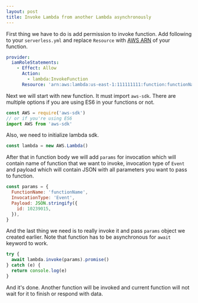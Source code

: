 ```yaml
---
layout: post
title: Invoke Lambda from another Lambda asynchronously
---
```


First thing we have to do is add permission to invoke function. Add following to your `serverless.yml` and replace `Resource` with [AWS ARN](https://docs.aws.amazon.com/general/latest/gr/aws-arns-and-namespaces.html) of your function.

```yaml
provider:
  iamRoleStatements:
    - Effect: Allow
      Action:
        - lambda:InvokeFunction
      Resource: 'arn:aws:lambda:us-east-1:111111111:function:functionName'
```

Next we will start with new function. It must import `aws-sdk`. There are multiple options if you are using ES6 in your functions or not.

```js
const AWS = require('aws-sdk')
// or if you're using ES6
import AWS from 'aws-sdk'
```

Also, we need to initialize lambda sdk.

```js
const lambda = new AWS.Lambda()
```

After that in function body we will add `params` for invocation which will contain name of function that we want to invoke, invocation type of `Event` and payload which will contain JSON with all parameters you want to pass to function.

```js
const params = {
  FunctionName: 'functionName',
  InvocationType: 'Event',
  Payload: JSON.stringify({
    id: 10239015,
  }),
}
```

And the last thing we need is to really invoke it and pass `params` object we created earlier. Note that function has to be asynchronous for `await` keyword to work.

```js
try {
  await lambda.invoke(params).promise()
} catch (e) {
  return console.log(e)
}
```

And it's done. Another function will be invoked and current function will not wait for it to finish or respond with data.
